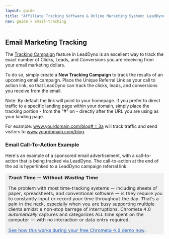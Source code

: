 ```yaml
---
layout: guide
title: "Affiliate Tracking Software & Online Marketing System: LeadDyno"
nav: guide > email-tracking
---
```


## Email Marketing Tracking

The [Tracking Campaign](/guide/tracking-campaigns.html) feature in LeadDyno is an excellent way to track the exact number of
Clicks, Leads, and Conversions you are receiving from your email marketing dollars.

To do so, simply create a **New Tracking Campaign** to track the results of an upcoming email campaign.  Place the
Unique Referral Link as your call to action link, so that LeadDyno can track the clicks, leads, and conversions you receive
from the email.

Note: By default the link will point to your homepage.  If you prefer to direct traffic to a specific landing page
within your domain, simply place the tracking portion - from the "#" on - directly after the URL you are using as your
landing page.

For example: www.yourdomain.com/blog#_l_3a will track traffic and send visitors to www.yourdomain.com/blog.

### Email Call-To-Action Example

Here's an example of a sponsored email advertisement, with a call-to-action that is being tracked via LeadDyno.  The
call-to-action at the end of the ad is hyperlinked to a LeadDyno campaign referral link.

![Email Tracking](/img/email-call-to-action.png)
